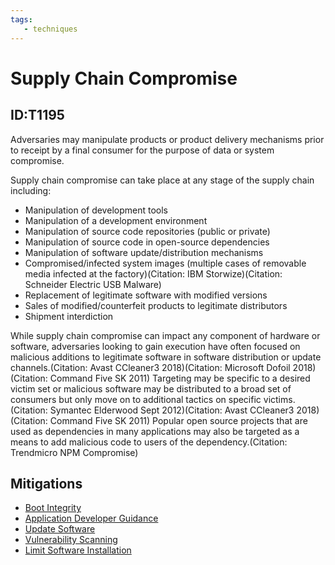 ```yaml
---
tags:
   - techniques
---
```

# Supply Chain Compromise
## ID:T1195
Adversaries may manipulate products or product delivery mechanisms prior to receipt by a final consumer for the purpose of data or system compromise.

Supply chain compromise can take place at any stage of the supply chain including:

* Manipulation of development tools
* Manipulation of a development environment
* Manipulation of source code repositories (public or private)
* Manipulation of source code in open-source dependencies
* Manipulation of software update/distribution mechanisms
* Compromised/infected system images (multiple cases of removable media infected at the factory)(Citation: IBM Storwize)(Citation: Schneider Electric USB Malware) 
* Replacement of legitimate software with modified versions
* Sales of modified/counterfeit products to legitimate distributors
* Shipment interdiction

While supply chain compromise can impact any component of hardware or software, adversaries looking to gain execution have often focused on malicious additions to legitimate software in software distribution or update channels.(Citation: Avast CCleaner3 2018)(Citation: Microsoft Dofoil 2018)(Citation: Command Five SK 2011) Targeting may be specific to a desired victim set or malicious software may be distributed to a broad set of consumers but only move on to additional tactics on specific victims.(Citation: Symantec Elderwood Sept 2012)(Citation: Avast CCleaner3 2018)(Citation: Command Five SK 2011) Popular open source projects that are used as dependencies in many applications may also be targeted as a means to add malicious code to users of the dependency.(Citation: Trendmicro NPM Compromise)
## Mitigations
* [Boot Integrity](mitigations/M1046)
* [Application Developer Guidance](mitigations/M1013)
* [Update Software](mitigations/M1051)
* [Vulnerability Scanning](mitigations/M1016)
* [Limit Software Installation](mitigations/M1033)
